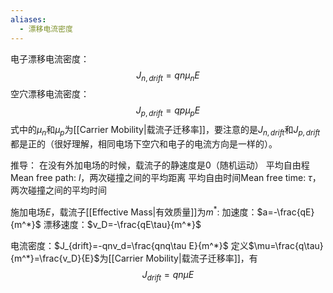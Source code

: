 ```yaml
---
aliases:
  - 漂移电流密度
---
```

电子漂移电流密度：$$J_{n,drift}=qn\mu_n E$$
空穴漂移电流密度：$$J_{p,drift}=qp\mu_pE$$
式中的$\mu_n$和$\mu_p$为[[Carrier Mobility|载流子迁移率]]，要注意的是$J_{n,drift}$和$J_{p,drift}$都是正的（很好理解，相同电场下空穴和电子的电流方向是一样的）。

推导：
在没有外加电场的时候，载流子的静速度是0（随机运动）
平均自由程Mean free path: $l$，两次碰撞之间的平均距离
平均自由时间Mean free time: $\tau$，两次碰撞之间的平均时间

施加电场$E$，载流子[[Effective Mass|有效质量]]为$m^*$: 
加速度：$a=-\frac{qE}{m^*}$
漂移速度：$v_D=-\frac{qE\tau}{m^*}$

电流密度：$J_{drift}=-qnv_d=\frac{qnq\tau E}{m^*}$
定义$\mu=\frac{q\tau}{m^*}=\frac{v_D}{E}$为[[Carrier Mobility|载流子迁移率]]，有$$J_{drift}=qn\mu E$$
